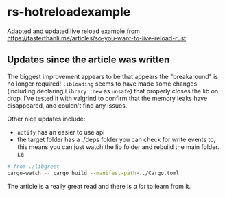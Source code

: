 # rs-hotreloadexample
Adapted and updated live reload example from https://fasterthanli.me/articles/so-you-want-to-live-reload-rust

## Updates since the article was written

The biggest improvement appears to be that appears the "breakaround" is no longer required! `libloading` seems to have made some changes (including declaring `Library::new` as `unsafe`) that properly closes the lib on drop. I've tested it with valgrind to confirm that the memory leaks have disappeared, and couldn't find any issues. 

Other nice updates include: 

- `notify` has an easier to use api
- the target folder has a ./deps folder you can check for write events to, this means you can just watch the lib folder and rebuild the main folder. i.e

```sh
# from ./libgreet
cargo-watch -- cargo build --manifest-path=../Cargo.toml
```

The article is a really great read and there is *a lot* to learn from it.

